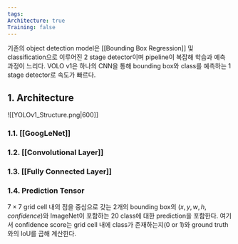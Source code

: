```yaml
---
tags: 
Architecture: true
Training: false
---
```

기존의 object detection model은 [[Bounding Box Regression]] 및 classification으로 이루어진 2 stage detector이며 pipeline이 복잡해 학습과 예측 과정이 느리다. VOLO v1은 하나의 CNN을 통해 bounding box와 class를 예측하는 1 stage detector로 속도가 빠르다.
## 1. Architecture
![[YOLOv1_Structure.png|600]]
### 1.1. [[GoogLeNet]]
### 1.2. [[Convolutional Layer]]
### 1.3. [[Fully Connected Layer]]
### 1.4. Prediction Tensor
$7 \times 7$  grid cell 내의 점을 중심으로 갖는 2개의 bounding box의 $(x, y, w, h, confidence)$와 ImageNet이 포함하는 20 class에 대한 prediction을 포함한다. 여기서 confidence score는 grid cell 내에 class가 존재하는지(0 or 1)와 ground truth와의 IoU를 곱해 계산한다.